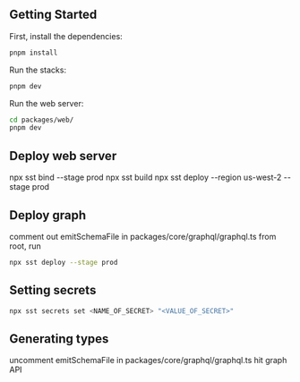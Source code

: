 ## Getting Started

First, install the dependencies:

```bash
pnpm install
```

Run the stacks:

```bash
pnpm dev
```

Run the web server:

```bash
cd packages/web/
pnpm dev
```

## Deploy web server

npx sst bind --stage prod npx sst build
npx sst deploy --region us-west-2 --stage prod

## Deploy graph

comment out emitSchemaFile in packages/core/graphql/graphql.ts
from root, run

```bash
npx sst deploy --stage prod
```

## Setting secrets

```bash
npx sst secrets set <NAME_OF_SECRET> "<VALUE_OF_SECRET>"
```

## Generating types

uncomment emitSchemaFile in packages/core/graphql/graphql.ts
hit graph API
